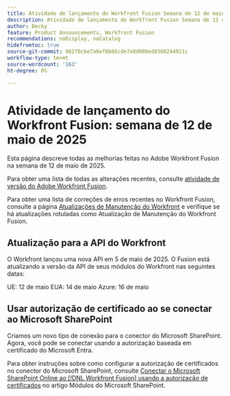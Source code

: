 ```yaml
---
title: Atividade de lançamento do Workfront Fusion Semana de 12 de maio de 2025
description: Atividade de lançamento do Workfront Fusion Semana de 12 de maio de 2025
author: Becky
feature: Product Announcements, Workfront Fusion
recommendations: noDisplay, noCatalog
hidefromtoc: true
source-git-commit: 96270cbe7a8ef0b66cde7e8d008ed0360244911c
workflow-type: tm+mt
source-wordcount: '163'
ht-degree: 0%

---
```


# Atividade de lançamento do Workfront Fusion: semana de 12 de maio de 2025

Esta página descreve todas as melhorias feitas no Adobe Workfront Fusion na semana de 12 de maio de 2025.

Para obter uma lista de todas as alterações recentes, consulte [atividade de versão do Adobe Workfront Fusion](/help/workfront-fusion/fusion-product-releases/fusion-release-activity.md).

Para obter uma lista de correções de erros recentes no Workfront Fusion, consulte a página [Atualizações de Manutenção do Workfront](https://experienceleague.adobe.com/pt-br/docs/workfront-known-issues/releases/current-updates) e verifique se há atualizações rotuladas como Atualização de Manutenção do Workfront Fusion.

## Atualização para a API do Workfront

O Workfront lançou uma nova API em 5 de maio de 2025. O Fusion está atualizando a versão da API de seus módulos do Workfront nas seguintes datas:

UE: 12 de maio
EUA: 14 de maio
Azure: 16 de maio

## Usar autorização de certificado ao se conectar ao Microsoft SharePoint

Criamos um novo tipo de conexão para o conector do Microsoft SharePoint. Agora, você pode se conectar usando a autorização baseada em certificado do Microsoft Entra.

Para obter instruções sobre como configurar a autorização de certificados no conector do Microsoft SharePoint, consulte [Conectar o Microsoft SharePoint Online ao [!DNL Workfront Fusion] usando a autorização de certificados](/help/workfront-fusion/references/apps-and-modules/third-party-connectors/sharepoint-modules.md#connect-microsoft-sharepoint-online-to-workfront-fusion-using-certificate-authorization) no artigo Módulos do Microsoft SharePoint.

<!--

## New connection type available in Azure DevOps connector

To make it easier to request all scopes when configuring a connection in Azure DevOps, we've created a new type of connection. The Azure DevOps EntraApp connection type includes a toggle that allows you to request all scopes for the connection.

For instructions on configuring certificate authorization in the  Azure DevOps connector, see [Connect [!DNL Azure DevOps] to [!DNL Workfront Fusion]](/help/workfront-fusion/references/apps-and-modules/third-party-connectors/azure-dev-ops.md#connect-azure-devops-to-workfront-fusion) in the article Azure DevOps modules.

-->
